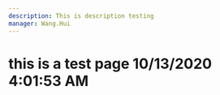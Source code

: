 ```yaml
---
description: This is description testing
manager: Wang.Hui
---
```

# this is a test page 10/13/2020 4:01:53 AM
